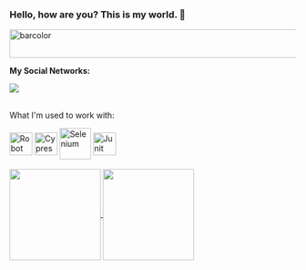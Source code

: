 
### Hello, how are you? This is my world. 🐞
<img align="center" alt="barcolor" height="50" width="900" src="https://i.pinimg.com/originals/49/e7/6e/49e76e0596857673c5c80c85b84394c1.gif">
<p><b> My Social Networks: </p></b>
<a href="https://www.linkedin.com/in/ass%C3%ADria-menezes-74b8507b/" target="_blank"><img src="https://img.shields.io/badge/-LinkedIn-%230077B5?style=for-the-badge&logo=linkedin&logoColor=white" target="_blank" /></a>

<div style="display: inline_block" align="left">
  <br>
  <p>What I'm used to work with: </p>
  <img align="center" alt="Robot Framework" height="40" width="40" src="https://cdn.icon-icons.com/icons2/2107/PNG/512/file_type_robotframework_icon_130193.png">
  <img align="center" alt="Cypress" height="40" width="40" src="https://cdn.icon-icons.com/icons2/2107/PNG/512/file_type_cypress_icon_130654.png">
  <img align="center" alt="Selenium" height="55" width="55" src="https://www.angleritech.com/wp-content/uploads/2017/09/selenium-logo.png">
  <img align="center" alt="Junit" height="40" width="40" src="https://images.g2crowd.com/uploads/product/image/large_detail/large_detail_5b9d2c5176ad8f918a0ad84241ab9673/junit.png">
</div>
<br>
<div align="left">
     <a href="https://github.com/anuraghazra/github-readme-stats">
            <img
                align="center"
                height="160em"
                src="https://github-readme-stats.vercel.app/api?username=assiriamenezes&count_private=true&show_icons=true&custom_title=Github%20Status&hide=issues&theme=vue-dark&border_radius=10&include_all_commits=true&count_private=true&hide_border=true"
            />
        </a>
        <a href="https://github.com/anuraghazra/github-readme-stats">
            <img 
               align="center"
               height="160em"
               src="https://github-readme-stats.vercel.app/api/top-langs/?username=assiriamenezes&show_icons=true&theme=vue-dark&border_radius=10&include_all_commits=true&count_private=true&layout=compact&hide_border=true" />
        </a>

